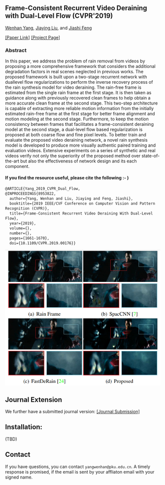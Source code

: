 ## Frame-Consistent Recurrent Video Deraining with Dual-Level Flow (CVPR'2019)

[Wenhan Yang](https://flyywh.github.io/index.html), 
[Jiaying Liu](http://www.icst.pku.edu.cn/struct/people/liujiaying.html),
and [Jiashi Feng](https://sites.google.com/site/jshfeng/home)

[[Paper Link]](http://39.96.165.147/Pub%20Files/2019/ywh_cvpr19.pdf)
[[Project Page]](https://github.com/flyywh/Dual-FLow-Video-Deraining-CVPR-2019)

### Abstract

In this paper, we address the problem of rain removal from videos by proposing a more comprehensive framework that considers the additional degradation factors in real scenes neglected in previous works. The proposed framework is built upon a two-stage recurrent network with duallevel flow regularizations to perform the inverse recovery process of the rain synthesis model for video deraining. The rain-free frame is estimated from the single rain frame at the first stage. It is then taken as guidance along with previously recovered clean frames to help obtain a more accurate clean frame at the second stage. This two-step architecture is capable of extracting more reliable motion information from the initially estimated rain-free frame at the first stage for better frame alignment and motion modeling at the second stage. Furthermore, to keep the motion consistency between frames that facilitates a frame-consistent deraining model at the second stage, a dual-level flow based regularization is proposed at both coarse flow and fine pixel levels. To better train and evaluate the proposed video deraining network, a novel rain synthesis model is developed to produce more visually authentic paired training and evaluation videos. Extensive experiments on a series of synthetic and real videos verify not only the superiority of the proposed method over state-of-the-art but also the effectiveness of network design and its each component.

#### If you find the resource useful, please cite the following :- )

```
@ARTICLE{Yang_2019_CVPR_Dual_Flow,
@INPROCEEDINGS{8953822,
  author={Yang, Wenhan and Liu, Jiaying and Feng, Jiashi},
  booktitle={2019 IEEE/CVF Conference on Computer Vision and Pattern Recognition (CVPR)}, 
  title={Frame-Consistent Recurrent Video Deraining With Dual-Level Flow}, 
  year={2019},
  volume={},
  number={},
  pages={1661-1670},
  doi={10.1109/CVPR.2019.00176}}
```
<img src="teaser/teaser_dual_flow.png" > 

## Journal Extension
We further have a submitted journal version: [[Journal Submission]](https://github.com/flyywh/Recurrent-Multi-Frame-Deraining)

## Installation:
(TBD)


## Contact

If you have questions, you can contact `yangwenhan@pku.edu.cn`.
A timely response is promised, if the email is sent by your affliaton email with your signed name.
